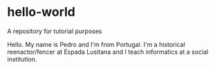 # hello-world
A repository for tutorial purposes

Hello. My name is Pedro and I'm from Portugal. I'm a historical reenactor/fencer at Espada Lusitana and I teach informatics at a social institution.
